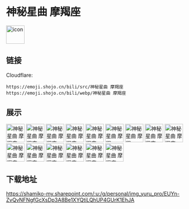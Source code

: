 # 神秘星曲 摩羯座
<img src="https://emoji.shojo.cn/bili/src/神秘星曲 摩羯座/icon.png" width="50" height="50" alt="icon">

## 链接
Cloudflare:
```
https://emoji.shojo.cn/bili/src/神秘星曲 摩羯座
https://emoji.shojo.cn/bili/webp/神秘星曲 摩羯座
```
## 展示
<img src="https://emoji.shojo.cn/bili/src/神秘星曲 摩羯座/神秘星曲 摩羯座-上升摩羯.png" width="50" height="50" alt="神秘星曲 摩羯座-上升摩羯">
<img src="https://emoji.shojo.cn/bili/src/神秘星曲 摩羯座/神秘星曲 摩羯座-考神附体.png" width="50" height="50" alt="神秘星曲 摩羯座-考神附体">
<img src="https://emoji.shojo.cn/bili/src/神秘星曲 摩羯座/神秘星曲 摩羯座-抽卡必中.png" width="50" height="50" alt="神秘星曲 摩羯座-抽卡必中">
<img src="https://emoji.shojo.cn/bili/src/神秘星曲 摩羯座/神秘星曲 摩羯座-诸事顺遂.png" width="50" height="50" alt="神秘星曲 摩羯座-诸事顺遂">
<img src="https://emoji.shojo.cn/bili/src/神秘星曲 摩羯座/神秘星曲 摩羯座-元气满满.png" width="50" height="50" alt="神秘星曲 摩羯座-元气满满">
<img src="https://emoji.shojo.cn/bili/src/神秘星曲 摩羯座/神秘星曲 摩羯座-1314.png" width="50" height="50" alt="神秘星曲 摩羯座-1314">
<img src="https://emoji.shojo.cn/bili/src/神秘星曲 摩羯座/神秘星曲 摩羯座-520.png" width="50" height="50" alt="神秘星曲 摩羯座-520">
<img src="https://emoji.shojo.cn/bili/src/神秘星曲 摩羯座/神秘星曲 摩羯座-自闭.png" width="50" height="50" alt="神秘星曲 摩羯座-自闭">
<img src="https://emoji.shojo.cn/bili/src/神秘星曲 摩羯座/神秘星曲 摩羯座-我就要.png" width="50" height="50" alt="神秘星曲 摩羯座-我就要">
<img src="https://emoji.shojo.cn/bili/src/神秘星曲 摩羯座/神秘星曲 摩羯座-思考.png" width="50" height="50" alt="神秘星曲 摩羯座-思考">
<img src="https://emoji.shojo.cn/bili/src/神秘星曲 摩羯座/神秘星曲 摩羯座-生人勿近.png" width="50" height="50" alt="神秘星曲 摩羯座-生人勿近">
<img src="https://emoji.shojo.cn/bili/src/神秘星曲 摩羯座/神秘星曲 摩羯座-鞠躬.png" width="50" height="50" alt="神秘星曲 摩羯座-鞠躬">
<img src="https://emoji.shojo.cn/bili/src/神秘星曲 摩羯座/神秘星曲 摩羯座-微笑面具.png" width="50" height="50" alt="神秘星曲 摩羯座-微笑面具">
<img src="https://emoji.shojo.cn/bili/src/神秘星曲 摩羯座/神秘星曲 摩羯座-休憩时间.png" width="50" height="50" alt="神秘星曲 摩羯座-休憩时间">
<img src="https://emoji.shojo.cn/bili/src/神秘星曲 摩羯座/神秘星曲 摩羯座-摩羯星.png" width="50" height="50" alt="神秘星曲 摩羯座-摩羯星">

## 下载地址

https://shamiko-my.sharepoint.com/:u:/g/personal/img_yuru_pro/EUYn-ZvQvNFNgfGcXsDp3A8Be1XYQtiLQhUP4GUrK1EhJA